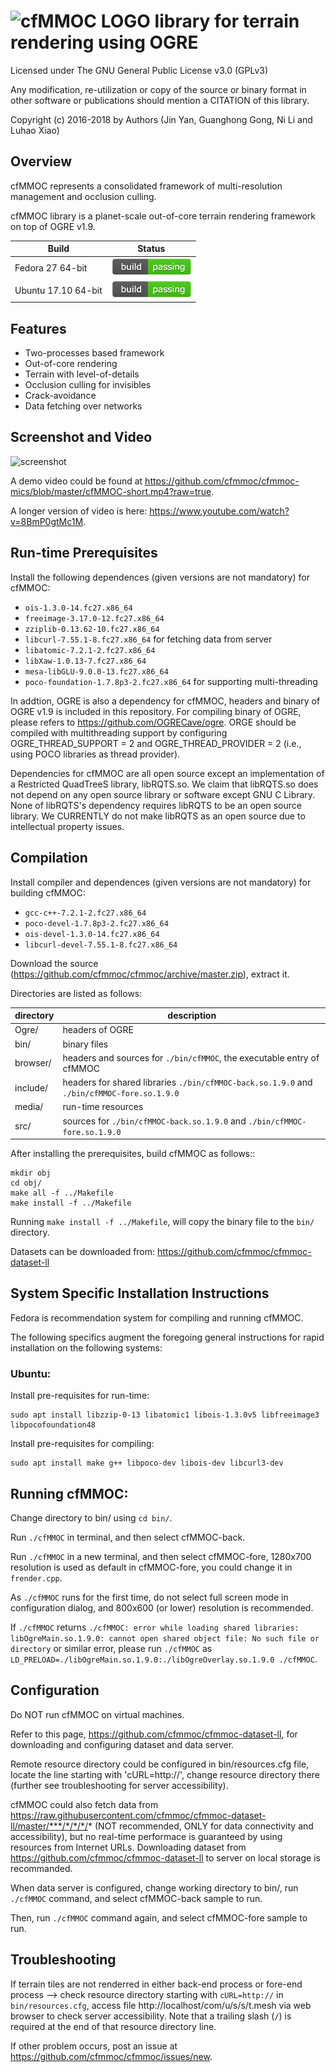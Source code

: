 # ![cfMMOC LOGO](https://github.com/cfmmoc/cfmmoc/blob/master/cfmmoc.png) library for terrain rendering using OGRE
Licensed under The GNU General Public License v3.0 (GPLv3)

Any modification, re-utilization or copy of the source or binary format in other software or publications should mention a CITATION of this library.

Copyright (c) 2016-2018 by Authors (Jin Yan, Guanghong Gong, Ni Li and Luhao Xiao)



## Overview
cfMMOC represents a consolidated framework of multi-resolution management and occlusion culling.

cfMMOC library is a planet-scale out-of-core terrain rendering framework on top of OGRE v1.9.

| Build | Status |
|-------|--------|
| Fedora 27 64-bit | ![Building Pass](https://github.com/cfmmoc/cfmmoc-mics/blob/master/build-passing.png) |
| Ubuntu 17.10 64-bit | ![Building Pass](https://github.com/cfmmoc/cfmmoc-mics/blob/master/build-passing.png) |

## Features

 * Two-processes based framework
 * Out-of-core rendering
 * Terrain with level-of-details
 * Occlusion culling for invisibles
 * Crack-avoidance
 * Data fetching over networks



## Screenshot and Video
![screenshot](https://raw.githubusercontent.com/cfmmoc/cfmmoc/master/SNAP.png)

A demo video could be found at https://github.com/cfmmoc/cfmmoc-mics/blob/master/cfMMOC-short.mp4?raw=true.

A longer version of video is here: https://www.youtube.com/watch?v=8BmP0gtMc1M.



## Run-time Prerequisites
Install the following dependences (given versions are not mandatory) for cfMMOC:

 * `ois-1.3.0-14.fc27.x86_64`
 * `freeimage-3.17.0-12.fc27.x86_64`
 * `zziplib-0.13.62-10.fc27.x86_64`
 * `libcurl-7.55.1-8.fc27.x86_64` for fetching data from server
 * `libatomic-7.2.1-2.fc27.x86_64`
 * `libXaw-1.0.13-7.fc27.x86_64`
 * `mesa-libGLU-9.0.0-13.fc27.x86_64`
 * `poco-foundation-1.7.8p3-2.fc27.x86_64` for supporting multi-threading

In addtion, OGRE is also a dependency for cfMMOC, headers and binary of OGRE v1.9 is included in this repository. 
For compiling binary of OGRE, please refers to https://github.com/OGRECave/ogre. 
ORGE should be compiled with multithreading support by configuring OGRE_THREAD_SUPPORT = 2 and OGRE_THREAD_PROVIDER = 2 (i.e., using POCO libraries as thread provider).

Dependencies for cfMMOC are all open source except an implementation of a Restricted QuadTreeS library, libRQTS.so.
We claim that libRQTS.so does not depend on any open source library or software except GNU C Library. 
None of libRQTS's dependency requires libRQTS to be an open source library. 
We CURRENTLY do not make libRQTS as an open source due to intellectual property issues.

## Compilation
Install compiler and dependences (given versions are not mandatory) for building cfMMOC:

 * `gcc-c++-7.2.1-2.fc27.x86_64`
 * `poco-devel-1.7.8p3-2.fc27.x86_64`
 * `ois-devel-1.3.0-14.fc27.x86_64`
 * `libcurl-devel-7.55.1-8.fc27.x86_64`

Download the source (https://github.com/cfmmoc/cfmmoc/archive/master.zip), extract it.

Directories are listed as follows:

directory | description
---- | ---
  Ogre/		|	headers of OGRE
  bin/		|	binary files
  browser/	|	headers and sources for `./bin/cfMMOC`, the executable entry of cfMMOC
  include/	|	headers for shared libraries `./bin/cfMMOC-back.so.1.9.0` and `./bin/cfMMOC-fore.so.1.9.0`
  media/	|	run-time resources
  src/		|	sources for `./bin/cfMMOC-back.so.1.9.0` and `./bin/cfMMOC-fore.so.1.9.0`

After installing the prerequisites, build cfMMOC as follows::

	mkdir obj 
	cd obj/
	make all -f ../Makefile
	make install -f ../Makefile

Running `make install -f ../Makefile`, will copy the binary file to the `bin/` directory.

Datasets can be downloaded from: https://github.com/cfmmoc/cfmmoc-dataset-ll



## System Specific Installation Instructions

Fedora is recommendation system for compiling and running cfMMOC.

The following specifics augment the foregoing general instructions for rapid
installation on the following systems:

### Ubuntu:

Install pre-requisites for run-time:

    sudo apt install libzzip-0-13 libatomic1 libois-1.3.0v5 libfreeimage3 libpocofoundation48

Install pre-requisites for compiling:

	sudo apt install make g++ libpoco-dev libois-dev libcurl3-dev

## Running cfMMOC:

Change directory to bin/ using `cd bin/`.

Run `./cfMMOC` in terminal, and then select cfMMOC-back.

Run `./cfMMOC` in a new terminal, and then select cfMMOC-fore, 1280x700 resolution is used as default in cfMMOC-fore, you could change it in `frender.cpp`.

As `./cfMMOC` runs for the first time, do not select full screen mode in configuration dialog, and 800x600 (or lower) resolution is recommended.

If `./cfMMOC` returns `./cfMMOC: error while loading shared libraries: libOgreMain.so.1.9.0: cannot open shared object file: No such file or directory` or similar error, please run `./cfMMOC` as `LD_PRELOAD=./libOgreMain.so.1.9.0:./libOgreOverlay.so.1.9.0 ./cfMMOC`.

## Configuration

Do NOT run cfMMOC on virtual machines.

Refer to this page, https://github.com/cfmmoc/cfmmoc-dataset-ll, for downloading and configuring dataset and data server.

Remote resource directory could be configured in bin/resources.cfg file, locate the line starting with 'cURL=http://', change resource directory there (further see troubleshooting for server accessibility).

cfMMOC could also fetch data from https://raw.githubusercontent.com/cfmmoc/cfmmoc-dataset-ll/master/***/*/*/*/* (NOT recommended, ONLY for data connectivity and accessibility), but no real-time performace is guaranteed by using resources from  Internet URLs. Downloading dataset from https://github.com/cfmmoc/cfmmoc-dataset-ll to server on local storage is recommanded.

When data server is configured, change working directory to bin/, run `./cfMMOC` command, and select cfMMOC-back sample to run.

Then, run `./cfMMOC` command again, and select cfMMOC-fore sample to run.


## Troubleshooting

If terrain tiles are not renderred in either back-end process or fore-end process --> check resource directory starting with `cURL=http://` in `bin/resources.cfg`, access file http://localhost/com/u/s/s/t.mesh via web browser to check server accessibility. Note that a trailing slash (`/`) is required at the end of that resource directory line.

If other problem occurs, post an issue at https://github.com/cfmmoc/cfmmoc/issues/new.
